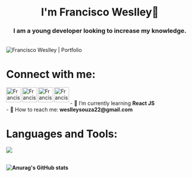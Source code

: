
<h1 align="center">I'm Francisco Weslley👋</h1>
<h3 align="center">I am a young developer looking to increase my knowledge.</h3> 
<br/>
<a href="https://weslleycz.github.io"> <img align="left" alt="Francisco Weslley | Portfolio" src="https://user-images.githubusercontent.com/44758448/138777781-d58e4dbe-8b7a-4364-a667-5ae4dedfa5be.png" /> </a>
<br/>
<h1>Connect with me:</h1>
<a href="https://weslleycz.github.io"> <img align="left" alt="Francisco Weslley | Portfolio" width="40px" src="https://user-images.githubusercontent.com/44758448/138776737-34bb4409-2329-4634-886a-29242f2f314f.png" /> </a>
<a href="https://www.linkedin.com/in/francisco-weslley/"><img align="left" alt="Francisco Weslleya | LinkedIn" width="40px" src="https://user-images.githubusercontent.com/44758448/138776485-49989992-89bd-47b7-a035-195385ca01ea.png" /></a>
<a href="https://www.instagram.com/goik.png/"><img align="left" alt="Francisco Weslley | Instagram" width="40px" src="https://user-images.githubusercontent.com/44758448/138777040-fe16d4c9-6110-4f4c-a630-c5fc1f22dc3f.png" /></a>
<a href="https://twitter.com/Goik69470460"><img align="left" alt="Francisco Weslley | Twitter" width="40px" src="https://user-images.githubusercontent.com/44758448/138777300-80ee9c2a-e7c0-4cad-8928-d2c798a6a2c7.png" /></a>
<br>
</br>
- 🌱 I’m currently learning <b>React JS</b><br/>
- 📧 How to reach me:<b> weslleysouza22@gmail.com<br/>
<h1>Languages and Tools:</h1>
 <img src="https://user-images.githubusercontent.com/44758448/138819466-2a22d379-0db9-4a98-9c1b-9b8736f33bba.png"> 

<br>
 <br>
 
 
 ![Anurag's GitHub stats](https://github-readme-stats.vercel.app/api?username=weslleycz&show_icons=true&theme=dark)

